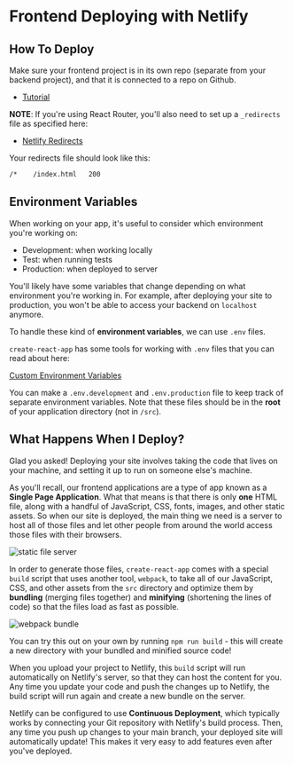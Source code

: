 # Frontend Deploying with Netlify

## How To Deploy

Make sure your frontend project is in its own repo (separate from your backend
project), and that it is connected to a repo on Github.

- [Tutorial](https://docs.netlify.com/site-deploys/create-deploys/)

**NOTE**: If you're using React Router, you'll also need to set up a `_redirects` file as specified here:

- [Netlify Redirects](https://docs.netlify.com/routing/redirects/)

Your redirects file should look like this:

```txt
/*    /index.html   200
```

## Environment Variables

When working on your app, it's useful to consider which environment you're working on:

- Development: when working locally
- Test: when running tests
- Production: when deployed to server

You'll likely have some variables that change depending on what environment you're working in. For example, after deploying your site to production, you won't be able to access your backend on `localhost` anymore.

To handle these kind of **environment variables**, we can use `.env` files.

`create-react-app` has some tools for working with `.env` files that you can read about here:

[Custom Environment Variables](https://create-react-app.dev/docs/adding-custom-environment-variables/)

You can make a `.env.development` and `.env.production` file to keep track of separate environment variables. Note that these files should be in the **root** of your application directory (not in `/src`).

## What Happens When I Deploy?

Glad you asked! Deploying your site involves taking the code that lives on your
machine, and setting it up to run on someone else's machine.

As you'll recall, our frontend applications are a type of app known as a
**Single Page Application**. What that means is that there is only **one** HTML
file, along with a handful of JavaScript, CSS, fonts, images, and other static
assets. So when our site is deployed, the main thing we need is a server to host
all of those files and let other people from around the world access those files
with their browsers.

![static file server](http://galileo.phys.virginia.edu/compfac/courses/geek-hours/web-server.png)

In order to generate those files, `create-react-app` comes with a special
`build` script that uses another tool, `webpack`, to take all of our JavaScript,
CSS, and other assets from the `src` directory and optimize them by **bundling**
(merging files together) and **minifying** (shortening the lines of code) so
that the files load as fast as possible.

![webpack bundle](https://hackernoon.com/hn-images/1*0V9PsiedHEzXJRlouOazZA.gif)

You can try this out on your own by running `npm run build` - this will create a new directory with your bundled and minified source code!

When you upload your project to Netlify, this `build` script will run
automatically on Netlify's server, so that they can host the content for you.
Any time you update your code and push the changes up to Netlify, the build
script will run again and create a new bundle on the server.

Netlify can be configured to use **Continuous Deployment**, which typically
works by connecting your Git repository with Netlify's build process. Then, any
time you push up changes to your main branch, your deployed site will
automatically update! This makes it very easy to add features even after you've
deployed.
